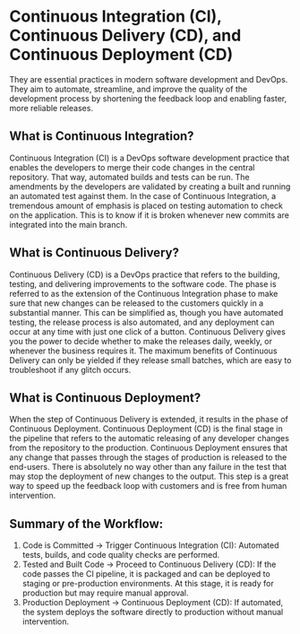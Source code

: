 # Continuous Integration (CI), Continuous Delivery (CD), and Continuous Deployment (CD) 
They are essential practices in modern software development and DevOps. They aim to automate, streamline, and  improve the quality of the development process by shortening the feedback loop and enabling faster, more reliable releases.

## What is Continuous Integration?
Continuous Integration (CI) is a DevOps software development practice that enables the developers to merge their code changes in the central repository. That way, automated builds and tests can 
be run. The amendments by the developers are validated by creating a built and running an automated test against them. 
In the case of Continuous Integration, a tremendous amount of emphasis is placed on testing automation to check on the application. This is to know if it is broken whenever new commits are 
integrated into the main branch.

## What is Continuous Delivery?
Continuous Delivery (CD) is a DevOps practice that refers to the building, testing, and delivering improvements to the software code. The phase is referred to as the extension of the Continuous 
Integration phase to make sure that new changes can be released to the customers quickly in a substantial manner. 
This can be simplified as, though you have automated testing, the release process is also automated, and any deployment can occur at any time with just one click of a button.
Continuous Delivery gives you the power to decide whether to make the releases daily, weekly, or whenever the business requires it. The maximum benefits of Continuous Delivery can only be 
yielded if they release small batches, which are easy to troubleshoot if any glitch occurs.

## What is Continuous Deployment?
When the step of Continuous Delivery is extended, it results in the phase of Continuous Deployment. Continuous Deployment (CD) is the final stage in the pipeline that refers to the automatic 
releasing of any developer changes from the repository to the production. 
Continuous Deployment ensures that any change that passes through the stages of production is released to the end-users. There is absolutely no way other than any failure in the test 
that may stop the deployment of new changes to the output. This step is a great way to speed up the feedback loop with customers and is free from human intervention.

## Summary of the Workflow:
1. Code is Committed → Trigger Continuous Integration (CI): Automated tests, builds, and code quality checks are performed.
2. Tested and Built Code → Proceed to Continuous Delivery (CD): If the code passes the CI pipeline, it is packaged and can be deployed to staging or pre-production environments. At this stage, it is ready for production but may require manual approval.
3. Production Deployment → Continuous Deployment (CD): If automated, the system deploys the software directly to production without manual intervention.





